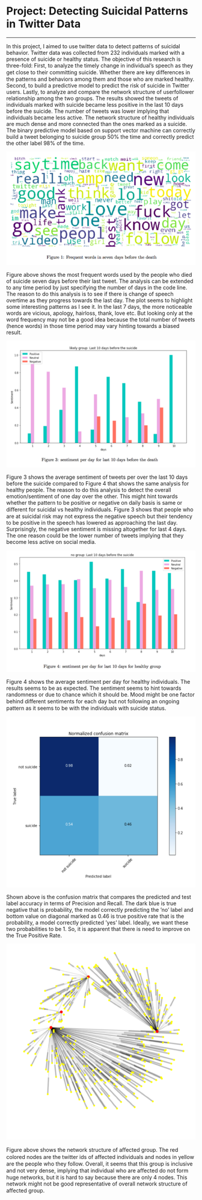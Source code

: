 # Project: Detecting Suicidal Patterns in Twitter Data
______________________________________________________________________________________________________

In this project, I aimed to use twitter data to detect patterns of suicidal behavior. Twitter data was collected from 232 individuals marked with a presence of suicide or healthy status. The objective of this research is three-fold: First, to analyze the timely change in individual’s speech as they get close to their committing suicide. Whether there are key diﬀerences in the patterns and behaviors among them and those who are marked healthy. Second, to build a predictive model to predict the risk of suicide in Twitter users. Lastly, to analyze and compare the network structure of userfollower relationship among the two groups. The results showed the tweets of individuals marked with suicide became less positive in the last 10 days before the suicide. The number of tweets was lower implying that individuals became less active. The network structure of healthy individuals are much dense and more connected than the ones marked as a suicide. The binary predictive model based on support vector machine can correctly build a tweet belonging to suicide group 50% the time and correctly predict the other label 98% of the time.



![word cloud](https://github.com/SandhyaaGopchandani/DetectingSuicidalPatternsTwitter/blob/master/word_cloud_last_seven_days.png)

Figure above shows the most frequent words used by the people who died of suicide seven days before their last tweet. The analysis can be extended to any time period by just specifying the number of days in the code line. The reason to do this analysis is to see if there is change of speech overtime as they progress towards the last day. The plot seems to highlight some interesting patterns as I see it. In the last 7 days, the more noticeable words are vicious, apology, hairloss, thank, love etc. But looking only at the word frequency may not be a good idea because the total number of tweets (hence words) in those time period may vary hinting towards a biased result.



![sentiment per day for last 10 days in affected group](https://github.com/SandhyaaGopchandani/DetectingSuicidalPatternsTwitter/blob/master/sentiment_affected_last_ten_days.png)

Figure 3 shows the average sentiment of tweets per over the last 10 days before the suicide compared to Figure 4 that shows the same analysis for healthy people. The reason to do this analysis to detect the overall emotion/sentiment of one day over the other. This might hint towards whether the pattern to be positive or negative on daily basis is same or diﬀerent for suicidal vs healthy individuals. Figure 3 shows that people who are at suicidal risk may not express the negative speech but their tendency to be positive in the speech has lowered as approaching the last day. Surprisingly, the negative sentiment is missing altogether for last 4 days. The one reason could be the lower number of tweets implying that they become less active on social media.

![sentiment per day for last 10 days in healthy group](https://github.com/SandhyaaGopchandani/DetectingSuicidalPatternsTwitter/blob/master/sentiment_healthy_last_ten_days.png)

Figure 4 shows the average sentiment per day for healthy individuals. The results seems to be as expected. The sentiment seems to hint towards randomness or due to chance which it should be. Mood might be one factor behind diﬀerent sentiments for each day but not following an ongoing pattern as it seems to be with the individuals with suicide status.



![confusion matrix](https://github.com/SandhyaaGopchandani/DetectingSuicidalPatternsTwitter/blob/master/confusion_matrix.png)

Shown above is the confusion matrix that compares the predicted and test label accuracy in terms of Precision and Recall. The dark blue is true negative that is probability, the model correctly predicting the ’no’ label and bottom value on diagonal marked as 0.46 is true positive rate that is the probability, a model correctly predicted ’yes’ label. Ideally, we want these two probabilities to be 1. So, it is apparent that there is need to improve on the True Positive Rate.

![network structure in affected group](https://github.com/SandhyaaGopchandani/DetectingSuicidalPatternsTwitter/blob/master/net_struct_affected_group.png)


Figure above shows the network structure of aﬀected group. The red colored nodes are the twitter ids of aﬀected individuals and nodes in yellow are the people who they follow. Overall, it seems that this group is inclusive and not very dense, implying that individual who are aﬀected do not form huge networks, but it is hard to say because there are only 4 nodes. This network might not be good representative of overall network structure of aﬀected group.
